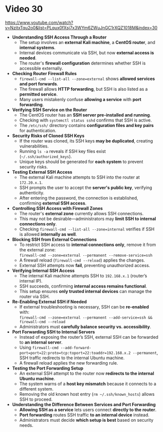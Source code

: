 # Video 30
https://www.youtube.com/watch?v=NzitxTqu2o0&list=PLqux0fXsj7x3WYm6ZWuJnGC1rXQZ1018M&index=30

- **Understanding SSH Access Through a Router**
    - The setup involves an **external Kali machine**, a **CentOS router**, and **internal systems**.
    - Internal devices communicate via SSH, but now **external access is needed**.
    - The router's **firewall configuration** determines whether SSH is accessible externally.
- **Checking Router Firewall Rules**
    - `firewall-cmd --list-all --zone=external` shows **allowed services and port forwards**.
    - The firewall allows **HTTP forwarding**, but SSH is also listed as a **permitted service**.
    - Many users mistakenly confuse **allowing a service** with **port forwarding**.
- **Verifying SSH Service on the Router**
    - The CentOS router has an **SSH server pre-installed and running**.
    - Checking with `systemctl status sshd` confirms that SSH is active.
    - The `/etc/ssh/` directory contains **configuration files and key pairs** for authentication.
- **Security Risks of Cloned SSH Keys**
    - If the router was cloned, its SSH keys **may be duplicated**, creating vulnerabilities.
    - Running `ls -a` reveals if SSH key files exist (`~/.ssh/authorized_keys`).
    - Unique keys should be generated for **each system** to prevent security risks.
- **Testing External SSH Access**
    - The external Kali machine attempts to SSH into the router at `172.20.x.1`.
    - SSH prompts the user to accept the **server's public key**, verifying authenticity.
    - After entering the password, the connection is established, confirming **external SSH access**.
- **Controlling SSH Access with Firewall Zones**
    - The router's **external zone** currently allows SSH connections.
    - This may not be desirable—administrators may **limit SSH to internal connections only**.
    - Checking `firewall-cmd --list-all --zone=internal` verifies if SSH is allowed **internally as well**.
- **Blocking SSH from External Connections**
    - To restrict SSH access to **internal connections only**, remove it from the external zone:  
        `firewall-cmd --zone=external --permanent --remove-service=ssh`
    - A firewall reload (`firewall-cmd --reload`) applies the changes.
    - External SSH attempts now **fail**, preventing unauthorized access.
- **Verifying Internal SSH Access**
    - The internal Kali machine attempts SSH to `192.168.x.1` (router’s internal IP).
    - SSH succeeds, confirming **internal access remains functional**.
    - This setup ensures **only trusted internal devices** can manage the router via SSH.
- **Re-Enabling External SSH if Needed**
    - If external troubleshooting is necessary, SSH can be **re-enabled** with:  
        `firewall-cmd --zone=external --permanent --add-service=ssh && firewall-cmd --reload`
    - Administrators must **carefully balance security vs. accessibility**.
- **Port Forwarding SSH to Internal Servers**
    - Instead of exposing the router’s SSH, external SSH can be forwarded to **an internal server**.
    - Using `firewall-cmd --add-forward-port=port=22:proto=tcp:toport=22:toaddr=192.168.x.2 --permanent`, SSH traffic redirects to the internal Ubuntu machine.
    - A firewall reload applies the new forwarding rule.
- **Testing the Port Forwarding Setup**
    - An external SSH attempt to the router now **redirects to the internal Ubuntu machine**.
    - The system warns of a **host key mismatch** because it connects to a different system.
    - Removing the old known host entry (`rm ~/.ssh/known_hosts`) allows SSH to proceed.
- **Understanding the Difference Between Services and Port Forwarding**
    - **Allowing SSH as a service** lets users connect **directly to the router**.
    - **Port forwarding** routes SSH traffic **to an internal device** instead.
    - Administrators must decide **which setup is best** based on security needs.
